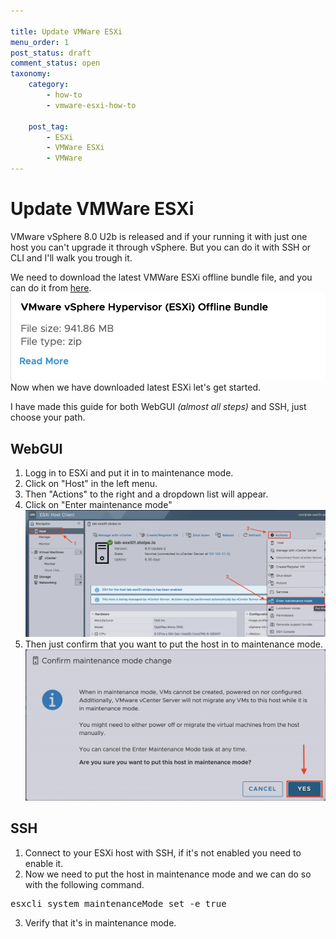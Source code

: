 ```yaml
---

title: Update VMWare ESXi
menu_order: 1
post_status: draft
comment_status: open
taxonomy:
    category:
        - how-to
        - vmware-esxi-how-to

    post_tag:
        - ESXi
        - VMWare ESXi
        - VMWare
---
```


# Update VMWare ESXi  
VMware vSphere 8.0 U2b is released and if your running it with just one host you can't upgrade it through vSphere. But you can do it with SSH or CLI and I'll walk you trough it.
  
We need to download the latest VMWare ESXi offline bundle file, and you can do it from [here](https://customerconnect.vmware.com/downloads/details?downloadGroup=ESXI80U2B&productId=1345).  
![01](/_images/how-to/vmware-esxi/update-esxi/01_update_esxi.png)  
Now when we have downloaded latest ESXi let's get started.
  
I have made this guide for both WebGUI _(almost all steps)_ and SSH, just choose your path.

## WebGUI
1. Logg in to ESXi and put it in to maintenance mode.
  1. Click on "Host" in the left menu.
  2. Then "Actions" to the right and a dropdown list will appear.
  3. Click on "Enter maintenance mode"
  ![01](/_images/how-to/vmware-esxi/update-esxi/01_update_esxi_webgui.png)
  4. Then just confirm that you want to put the host in to maintenance mode.
  ![02](/_images/how-to/vmware-esxi/update-esxi/02_update_esxi_webgui.png)



## SSH
1. Connect to your ESXi host with SSH, if it's not enabled you need to enable it.
2. Now we need to put the host in maintenance mode and we can do so with the following command.  
<!-- wp:enlighter/codeblock {"language":"powershell"} -->
<pre class="EnlighterJSRAW" data-enlighter-language="powershell" data-enlighter-theme="" data-enlighter-highlight="" data-enlighter-linenumbers="" data-enlighter-lineoffset="" data-enlighter-title="" data-enlighter-group="">
esxcli system maintenanceMode set -e true
</pre>
<!-- /wp:enlighter/codeblock -->
3. Verify that it's in maintenance mode.